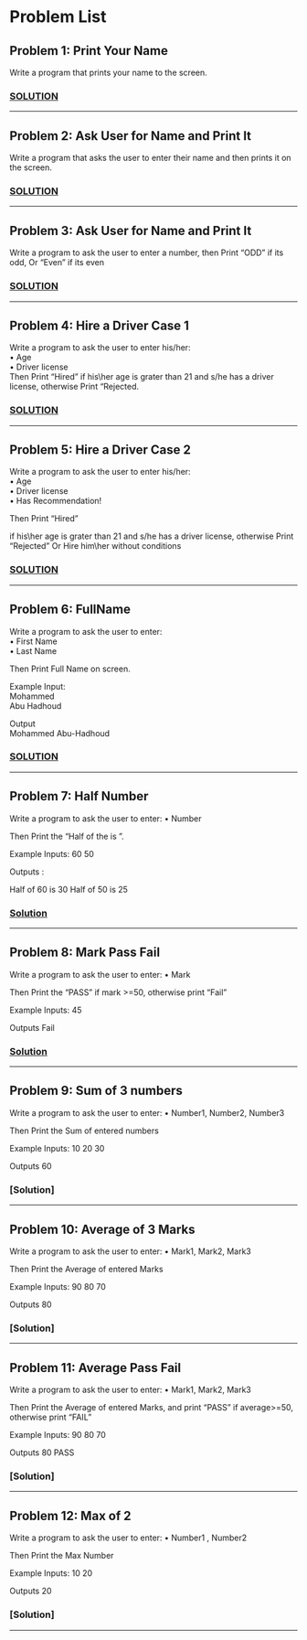 # Problem List

## Problem 1: Print Your Name

Write a program that prints your name to the screen.

### [SOLUTION](./Problem__1__Solution.png)

---

## Problem 2: Ask User for Name and Print It

Write a program that asks the user to enter their name and then prints it on the screen.

### [SOLUTION](./Problem__2__Solution.png)

---

## Problem 3: Ask User for Name and Print It

Write a program to ask the user to enter a number, then Print “ODD” if its odd, Or “Even” if its even

### [SOLUTION](./Problem__3__Solution.png)

---

## Problem 4: Hire a Driver Case 1

Write a program to ask the user to enter his/her:  
 • Age  
 • Driver license  
Then Print “Hired” if his\her age is grater than 21 and s/he has a driver license, otherwise Print “Rejected.

### [SOLUTION](./Problem__4__Solution.png)

---

## Problem 5: Hire a Driver Case 2  
Write a program to ask the user to enter his/her:  
• Age  
• Driver license  
• Has Recommendation!  

Then Print “Hired”  

if his\her age is grater than 21 and s/he has a driver license, otherwise Print “Rejected” Or Hire him\her without conditions

### [SOLUTION](./Problem__5__Solution.png)

---

## Problem 6: FullName

Write a program to ask the user to enter:  
• First Name  
• Last Name  

Then Print Full Name on screen.   

Example Input:  
Mohammed  
Abu Hadhoud   

Output  
Mohammed Abu-Hadhoud  

### [SOLUTION](./Problem__6__Solution.png)

---

## Problem 7: Half Number

Write a program to ask the user to enter:
• Number 

Then Print the “Half of the <Number> is <???>”. 

Example Inputs:
 60
 50 

Outputs :

Half of 60 is 30 
Half of 50 is 25

### [Solution](./)

---

## Problem 8: Mark Pass Fail

Write a program to ask the user to enter:
• Mark

 Then Print the “PASS” if mark >=50, otherwise print “Fail”
 
Example Inputs:
45

Outputs
Fail

### [Solution](./)

---

## Problem 9: Sum of 3 numbers

Write a program to ask the user to enter:
 • Number1, Number2, Number3 

Then Print the Sum of entered numbers

Example Inputs: 
10
20 
30 

Outputs
60

### [Solution]

---

## Problem 10: Average of 3 Marks

Write a program to ask the user to enter: 
• Mark1, Mark2, Mark3 

Then Print the Average of entered Marks 

Example Inputs: 
90 
80 
70 

Outputs
80

### [Solution]

---

## Problem 11: Average Pass Fail

Write a program to ask the user to enter: 
• Mark1, Mark2, Mark3 

Then Print the Average of entered Marks, and print “PASS” if average>=50, otherwise print “FAIL”
 
Example Inputs: 
90 
80 
70 

Outputs
80 
PASS

### [Solution]

---

## Problem 12: Max of 2

Write a program to ask the user to enter: 
• Number1 , Number2 

Then Print the Max Number 

Example Inputs: 
10 
20 

Outputs
20

### [Solution]

---
